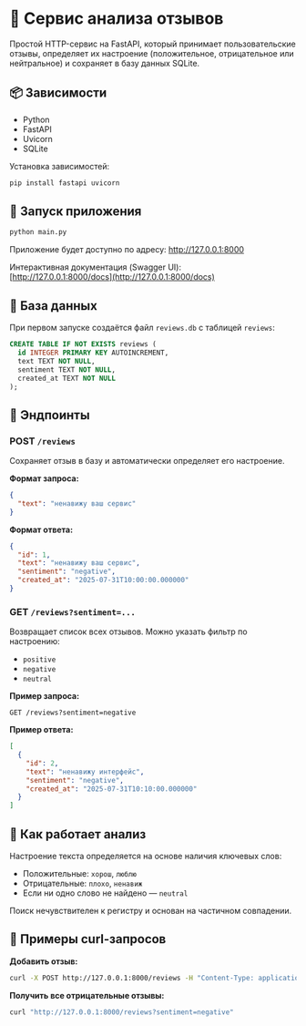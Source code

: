 # 💬 Сервис анализа отзывов

Простой HTTP-сервис на FastAPI, который принимает пользовательские отзывы, определяет их настроение (положительное, отрицательное или нейтральное) и сохраняет в базу данных SQLite.

## 📦 Зависимости

- Python
- FastAPI
- Uvicorn
- SQLite

Установка зависимостей:

```bash
pip install fastapi uvicorn
```

## 🚀 Запуск приложения

```bash
python main.py
```

Приложение будет доступно по адресу: http://127.0.0.1:8000

Интерактивная документация (Swagger UI):  
[http://127.0.0.1:8000/docs](http://127.0.0.1:8000/docs)

## 📂 База данных

При первом запуске создаётся файл `reviews.db` с таблицей `reviews`:

```sql
CREATE TABLE IF NOT EXISTS reviews (
  id INTEGER PRIMARY KEY AUTOINCREMENT,
  text TEXT NOT NULL,
  sentiment TEXT NOT NULL,
  created_at TEXT NOT NULL
);
```

## 📮 Эндпоинты

### POST `/reviews`

Сохраняет отзыв в базу и автоматически определяет его настроение.

**Формат запроса:**

```json
{
  "text": "ненавижу ваш сервис"
}
```

**Формат ответа:**

```json
{
  "id": 1,
  "text": "ненавижу ваш сервис",
  "sentiment": "negative",
  "created_at": "2025-07-31T10:00:00.000000"
}
```

### GET `/reviews?sentiment=...`

Возвращает список всех отзывов. Можно указать фильтр по настроению:

- `positive`
- `negative`
- `neutral`

**Пример запроса:**

```
GET /reviews?sentiment=negative
```

**Пример ответа:**

```json
[
  {
    "id": 2,
    "text": "ненавижу интерфейс",
    "sentiment": "negative",
    "created_at": "2025-07-31T10:10:00.000000"
  }
]
```

## 🧠 Как работает анализ

Настроение текста определяется на основе наличия ключевых слов:

- Положительные: `хорош`, `люблю`
- Отрицательные: `плохо`, `ненавиж`
- Если ни одно слово не найдено — `neutral`

Поиск нечувствителен к регистру и основан на частичном совпадении.

## 📌 Примеры curl-запросов

**Добавить отзыв:**

```bash
curl -X POST http://127.0.0.1:8000/reviews -H "Content-Type: application/json" -d "{\"text\": \"люблю ваш сервис\"}"
```

**Получить все отрицательные отзывы:**

```bash
curl "http://127.0.0.1:8000/reviews?sentiment=negative"
```